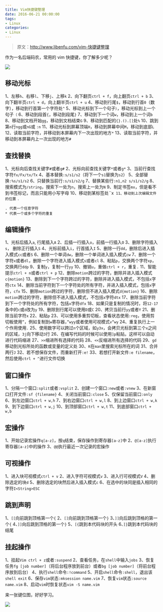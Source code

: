 ```yaml
---
title: Vim快捷键整理
date: 2016-06-21 00:00:00
tags:
- Linux
categories:
- Linux
---
```


> 原文：http://www.libenfu.com/vim-快捷键整理

作为一名后端码农，常用的 vim 快捷键，你了解多少呢？

![](//img0.fanhaobai.com/2016/06/vim-shortcut/SYZgz3rtMAjJutBWOVw9Wxtj.png)<!--more-->

## 移动光标

1、左移`h`、右移`l`、下移`j`、上移`k`
2、向下翻页`ctrl + f`，向上翻页`ctrl + b`
3、向下翻半页`ctrl + d`，向上翻半页`ctrl + u`
4、移动到行尾`$`，移动到行首`0`（数字），移动到行首第一个字符处`^`
5、移动光标到下一个句子`）`，移动光标到上一个句子`（`
6、移动到段首`{`，移动到段尾`}`
7、移动到下一个词`w`，移动到上一个词`b`
8、移动到文档开始`gg`，移动到文档结束`G`
9、移动到匹配的`{}.().[]`处`%`
10、跳到第`n`行`ngg`或`nG`或 `:n`
11、移动光标到屏幕顶端`H`，移动到屏幕中间`M`，移动到底部`L`
12、读取当前字符，并移动到本屏幕内下一次出现的地方`*`
13、读取当前字符，并移动到本屏幕内上一次出现的地方`#`

## 查找替换

1、光标向后查找关键字`#`或者`g#`
2、光标向前查找关键字`*`或者`g*`
3、当前行查找字符`fx/Fx/tx/Tx`
4、基本替换`:s/s1/s2`（将下一个`s1`替换为`s2`）
5、全部替换`:%s/s1/s2`
6、只替换当前行`:s/s1/s2/g`
7、替换某些行`:n1,n2 s/s1/s2/g`
8、搜索模式为`/string`，搜索下一处为`n`，搜索上一处为`N`
9、制定书签`mx`，但是看不到书签标记，而且只能用小写字母
10、移动到某标签处``x`
11、移动到上次编辑文件的位置` `.`

```
. 代表一个任意字符
* 代表一个或多个字符的重复
```

## 编辑操作

1、光标后插入`a`, 行尾插入`A`
2、后插一行插入`o`，前插一行插入`O`
3、删除字符插入`s`， 删除正行插入`S`
4、光标前插入`i`，行首插入`I`
5、删除一行`dd`，删除后进入插入模式`cc`或者`S`
6、删除一个单词`dw`，删除一个单词进入插入模式`cw`
7、删除一个字符`x`或者`dl`，删除一个字符进入插入模式`s`或者`cl`
8、粘贴`p`，交换两个字符`xp`，交换两行`ddp`
9、复制`y`，复制一行`yy`
10、撤销`u`，重做`ctrl + r`，重复`.`
11、智能提示`ctrl + n`或者`ctrl + p`
12、删除`motion`跨过的字符，删除并进入插入模式`c{motion}`
13、删除到下一个字符跨过的字符，删除并进入插入模式，不包括`x`字符`ctx`
14、删除当前字符到下一个字符处的所有字符，并进入插入模式，包括`x`字符，`cfx`
15、删除`motion`跨过的字符，删除但不进入插入模式`d{motion}`
16、删除`motion`跨过的字符，删除但不进入插入模式，不包括`x`字符`dtx`
17、删除当前字符到下一个字符处的所有字符，包括`x`字符`dfx`
18、如果只是复制的情况时，将`12-17`条中的`c`或`d`改为`y`
19、删除到行尾可以使用`D`或`C`
20、拷贝当前行`yy`或者`Y`
21、删除当前字符`x`
22、粘贴`p`
23、可以使用多重剪切板，查看状态使用`:reg`，使用剪切板使用`”`，例如复制到`w`寄存器，`”wyy`或者使用可视模式`v”wy`
24、重复执行上一个作用使用`.`
25、使用数字可以跨过`n`个区域，如`y3x`，会拷贝光标到第三个`x`之间的区域，`3j`向下移动`3`行
26、在编写代码的时候可以使用`]p`粘贴，这样可以自动进行代码缩进
27、`>>`缩进所有选择的代码
28、`<<`反缩进所有选择的代码
29、`gd`移动到光标所处的函数或变量的定义处
30、`K`在`man`里搜索光标所在的词
31、合并两行`J`
32、若不想保存文件，而重新打开`:e!`
33、若想打开新文件`:e filename`，然后使用`ctrl + ^`进行文件切换

## 窗口操作

1、分隔一个窗口`:split`或者`:vsplit`
2、创建一个窗口`:new`或者`:vnew`
3、在新窗口打开文件`:sf {filename}`
4、关闭当前窗口`:close`
5、仅保留当前窗口`:only`
6、到左边窗口`ctrl + w,h`
7、到右边窗口`ctrl + w,l`
8、到上边窗口`ctrl + w,k`
9、到下边窗口`ctrl + w,j`
10、到顶部窗口`ctrl + w,t`
11、到底部窗口`ctrl + w,b`

## 宏操作

1、开始记录宏操作`q[a-z]`，按`q`结束，保存操作到寄存器`[a-z]`中
2、`@[a-z]`执行寄存器`[a-z]`中的操作
3、`@@`执行最近一次记录的宏操作

## 可视操作

1、进入块可视模式`ctrl + v`
2、进入字符可视模式`v`
3、进入行可视模式`V`
4、删除选定的块`d`
5、删除选定的块然后进入插入模式`c`
6、在选中的块同是插入相同的字符`I<String>ESC`

## 跳到声明

1、`[[`向前跳到顶格第一个`{`
2、`[]`向前跳到顶格第一个`}`
3、`]]`向后跳到顶格的第一个`{`
4、`]]`向后跳到顶格的第一个`}`
5、`[{`跳到本代码块的开头
6、`]}`跳到本代码块的结尾

## 挂起操作

1、挂起`Vim ctrl + z`或者`:suspend`
2、查看任务，在`shell`中输入`jobs`
3、恢复任务`fg [job number]`（将后台程序放到前台）或者`bg [job number]`（将前台程序放到后台）
4、执行`shell`命令`:!command`
5、开启`shell`命令`:shell`，退出该`shell exit`
6、保存`vim`状态`:mksession name.vim`
7、恢复`vim`状态`:source name.vim`
8、启动`vim`时恢复状态`vim -S name.vim`

来一张键位图，好好学习。

![](//img1.fanhaobai.com/2016/06/vim-shortcut/qPGPXPzaHzq32G7rIZ3SX8Qd.png)
